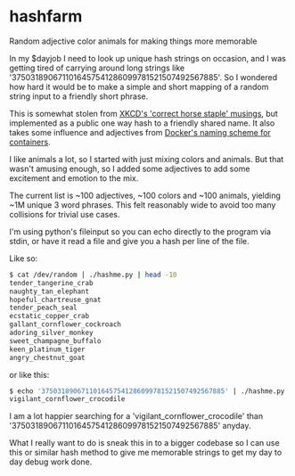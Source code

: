 # hashfarm
Random adjective color animals for making things more memorable

In my $dayjob I need to look up unique hash strings on occasion, and I was getting tired of carrying around long strings like '3750318906711016457541286099781521507492567885'.  So I wondered how hard it would be to make a simple and short mapping of a random string input to a friendly short phrase.

This is somewhat stolen from [XKCD's 'correct horse staple' musings](https://xkcd.com/936/), but implemented as a public one way hash to a friendly shared name.  It also takes some influence and adjectives from [Docker's naming scheme for containers](https://github.com/moby/moby/blob/master/pkg/namesgenerator/names-generator.go).

I like animals a lot, so I started with just mixing colors and animals.  But that wasn't amusing enough, so I added some adjectives to add some excitement and emotion to the mix.

The current list is ~100 adjectives, ~100 colors and ~100 animals, yielding ~1M unique 3 word phrases.  This felt reasonably wide to avoid too many collisions for trivial use cases.

I'm using python's fileinput so you can echo directly to the program via stdin, or have it read a file and give you a hash per line of the file.

Like so:
```bash
$ cat /dev/random | ./hashme.py | head -10
tender_tangerine_crab
naughty_tan_elephant
hopeful_chartreuse_gnat
tender_peach_seal
ecstatic_copper_crab
gallant_cornflower_cockroach
adoring_silver_monkey
sweet_champagne_buffalo
keen_platinum_tiger
angry_chestnut_goat
```

or like this:
```bash
$ echo '3750318906711016457541286099781521507492567885' | ./hashme.py
vigilant_cornflower_crocodile
```

I am a lot happier searching for a 'vigilant_cornflower_crocodile' than '3750318906711016457541286099781521507492567885' anyday.

What I really want to do is sneak this in to a bigger codebase so I can use this or similar hash method to give me memorable strings to get my day to day debug work done.
